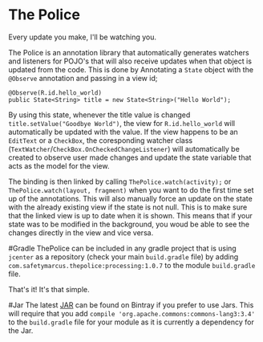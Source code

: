 # The Police
Every update you make, I'll be watching you.

The Police is an annotation library that automatically generates watchers and listeners for POJO's that will also receive updates when that object is updated from the code. This is done by Annotating a `State` object with the `@Observe` annotation and passing in a view id;

```
@Observe(R.id.hello_world)
public State<String> title = new State<String>("Hello World");
```

By using this state, whenever the title value is changed `title.setValue("Goodbye World")`, the view for `R.id.hello_world` will automatically be updated with the value. If the view happens to be an `EditText` or a `CheckBox`, the coresponding watcher class (`TextWatcher`/`CheckBox.OnCheckedChangeListener`) will automatically be created to observe user made changes and update the state variable that acts as the model for the view.

The binding is then linked by calling `ThePolice.watch(activity);` or `ThePolice.watch(layout, fragment)` when you want to do the first time set up of the annotations. This will also manually force an update on the state with the already existing view if the state is not null. This is to make sure that the linked view is up to date when it is shown. This means that if your state was to be modified in the background, you woud be able to see the changes directly in the view and vice versa.

#Gradle
ThePolice can be included in any gradle project that is using `jcenter` as a repository (check your main `build.gradle` file) by adding 
`com.safetymarcus.thepolice:processing:1.0.7` to the module `build.gradle` file.

That's it! It's that simple.

#Jar
The latest <a href="https://bintray.com/artifact/download/safetymarcus/maven/1.0.7/ThePolice-1.0.7.jar">JAR</a> can be found on Bintray if you prefer to use Jars. This will require that you add `compile 'org.apache.commons:commons-lang3:3.4'` to the `build.gradle` file for your module as it is currently a dependency for the Jar.
